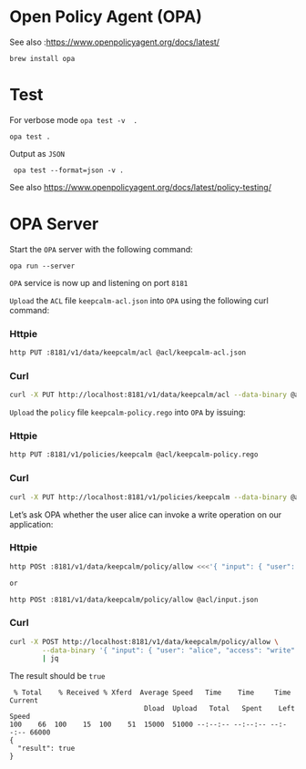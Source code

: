 # Open Policy Agent (OPA)
See also :https://www.openpolicyagent.org/docs/latest/ 

```
brew install opa
```

# Test 
For verbose mode `opa test -v  .`
``` 
opa test .
```
Output as `JSON`
``` 
 opa test --format=json -v .
 ```

See also https://www.openpolicyagent.org/docs/latest/policy-testing/ 




# OPA Server
Start the `OPA` server with the following command:
``` 
opa run --server
```

`OPA` service is now up and listening on port `8181`

`Upload` the `ACL` file `keepcalm-acl.json` into `OPA` using the following curl command:
### Httpie
```bash
http PUT :8181/v1/data/keepcalm/acl @acl/keepcalm-acl.json
```
### Curl
```bash 
curl -X PUT http://localhost:8181/v1/data/keepcalm/acl --data-binary @acl/keepcalm-acl.json
````

`Upload` the `policy` file `keepcalm-policy.rego` into `OPA` by issuing:
### Httpie
```bash
http PUT :8181/v1/policies/keepcalm @acl/keepcalm-policy.rego
```
### Curl
```bash
curl -X PUT http://localhost:8181/v1/policies/keepcalm --data-binary @acl/keepcalm-policy.rego

```

Let’s ask OPA whether the user alice can invoke a write operation on our application:
### Httpie
```bash
http POSt :8181/v1/data/keepcalm/policy/allow <<<'{ "input": { "user": "alice", "access": "write" } }'

or 

http POSt :8181/v1/data/keepcalm/policy/allow @acl/input.json
```

### Curl
```bash
curl -X POST http://localhost:8181/v1/data/keepcalm/policy/allow \
        --data-binary '{ "input": { "user": "alice", "access": "write" } }' \
        | jq
```
The result should be `true`
``` 
 % Total    % Received % Xferd  Average Speed   Time    Time     Time  Current
                                 Dload  Upload   Total   Spent    Left  Speed
100    66  100    15  100    51  15000  51000 --:--:-- --:--:-- --:--:-- 66000
{
  "result": true
}
```











